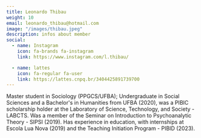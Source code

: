 ```yaml
---
title: Leonardo Thibau
weight: 10
email: leonardo_thibau@hotmail.com
image: "/images/thibau.jpeg"
description: infos about member
social:
  - name: Instagram
    icon: fa-brands fa-instagram
    link: https://www.instagram.com/l.thibau/

  - name: lattes
    icon: fa-regular fa-user
    link: https://lattes.cnpq.br/3404425891739700
---
```


Master student in Sociology (PPGCS/UFBA); Undergraduate in Social Sciences and a Bachelor's in Humanities from UFBA (2020), was a PIBIC scholarship holder at the Laboratory of Science, Technology, and Society - LABCTS. Was a member of the Seminar on Introduction to Psychoanalytic Theory - SIPSI (2019). Has experience in education, with internships at Escola Lua Nova (2019) and the Teaching Initiation Program - PIBID (2023). 